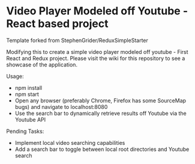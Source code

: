 # Video Player Modeled off Youtube - React based project

Template forked from StephenGrider/ReduxSimpleStarter

Modifying this to create a simple video player modeled off youtube - First React and Redux project. Please visit the wiki for this repository to see a showcase of the application.

Usage: 
  - npm install
  - npm start
  - Open any browser (preferably Chrome, Firefox has some SourceMap bugs) and navigate to localhost:8080
  - Use the search bar to dynamically retrieve results off Youtube via the Youtube API
  
 Pending Tasks:
  - Implement local video searching capabilities
  - Add a search bar to toggle between local root directories and Youtube search
